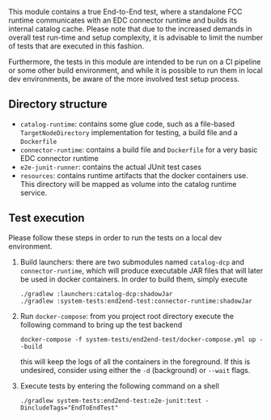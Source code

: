 This module contains a true End-to-End test, where a standalone FCC runtime communicates with an EDC connector runtime
and builds its internal catalog cache. Please note that due to the increased demands in overall test run-time and setup
complexity, it is advisable to limit the number of tests that are executed in this fashion.

Furthermore, the tests in this module are intended to be run on a CI pipeline or some other build environment, and while
it is possible to run them in local dev environments, be aware of the more involved test setup process.

## Directory structure

- `catalog-runtime`: contains some glue code, such as a file-based `TargetNodeDirectory` implementation for
  testing, a build file and a `Dockerfile`
- `connector-runtime`: contains a build file and `Dockerfile` for a very basic EDC connector runtime
- `e2e-junit-runner`: contains the actual JUnit test cases
- `resources`: contains runtime artifacts that the docker containers use. This directory will be mapped as volume into
  the catalog runtime service.

## Test execution

Please follow these steps in order to run the tests on a local dev environment.

1. Build launchers: there are two submodules named `catalog-dcp` and `connector-runtime`, which will produce
   executable JAR files that
   will later be used in docker containers. In order to build them, simply execute
   ```shell
   ./gradlew :launchers:catalog-dcp:shadowJar
   ./gradlew :system-tests:end2end-test:connector-runtime:shadowJar
   ```

2. Run `docker-compose`: from you project root directory execute the following command to bring up the test backend
   ```shell
   docker-compose -f system-tests/end2end-test/docker-compose.yml up --build
   ```
   this will keep the logs of all the containers in the foreground. If this is undesired, consider using either
   the `-d` (background) or `--wait` flags.

3. Execute tests by entering the following command on a shell
   ```shell
   ./gradlew system-tests:end2end-test:e2e-junit:test -DincludeTags="EndToEndTest"
   ```